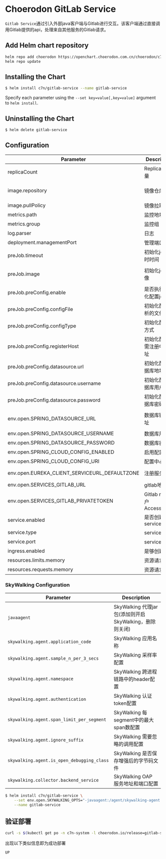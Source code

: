 # Choerodon GitLab Service
`Gitlab Service`通过引入外部java客户端与Gitlab进行交互。该客户端通过直接调用Gitlab提供的api，处理来自其他服务的Gitlab请求。

## Add Helm chart repository

``` bash
helm repo add choerodon https://openchart.choerodon.com.cn/choerodon/c7n
helm repo update
```

## Installing the Chart

```bash
$ helm install c7n/gitlab-service --name gitlab-service
```

Specify each parameter using the `--set key=value[,key=value]` argument to `helm install`.

## Uninstalling the Chart

```bash
$ helm delete gitlab-service
```

## Configuration

Parameter | Description	| Default
--- |  ---  |  ---
 replicaCount | ReplicaSet数量 | 1
 image.repository| 镜像仓库地址 | registry.cn-hangzhou.aliyuncs.com/choerodon-c7ncd/gitlab-service
image.pullPolicy|镜像拉取策略 | IfNotPresent
metrics.path|监控地址|/actuator/prometheus
metrics.group|监控组|spring-boot
log.parser|日志|spring-boot
deployment.managementPort|管理端口|8066
preJob.timeout|初始化job超时时间 | 300
preJob.image|初始化job镜像 | registry.cn-hangzhou.aliyuncs.com/choerodon-tools/dbtool:0.6.2
preJob.preConfig.enable|是否执行初始化配置job|true
preJob.preConfig.configFile|初始化配置解析的文件|application.yml
preJob.preConfig.configType|初始化配置的方式|k8s
preJob.preConfig.registerHost|初始化配置所需注册中心地址|http://register-server:8000
preJob.preConfig.datasource.url|初始化配置数据库地址|jdbc:mysql://localhost:3306/manager_service?useUnicode=true&
preJob.preConfig.datasource.username|初始化配置数据库用户名|choerodon
preJob.preConfig.datasource.password|初始化配置数据库密码|123456
env.open.SPRING_DATASOURCE_URL|数据库链接地址|jdbc:mysql://mysql.db.svc:3306/gitlab_service?useUnicode=true&characterEncoding=utf-8&useSSL=false
env.open.SPRING_DATASOURCE_USERNAME|数据库用户名|root
env.open.SPRING_DATASOURCE_PASSWORD|数据库密码|choerodon
env.open.SPRING_CLOUD_CONFIG_ENABLED|启用配置中心|true
env.open.SPRING_CLOUD_CONFIG_URI|配置中心地址|http://config-server.framework:8010/
env.open.EUREKA_CLIENT_SERVICEURL_DEFAULTZONE|注册服务地址|http://register-server.io-choerodon:8000/eureka/
env.open.SERVICES_GITLAB_URL|gitlab地址|http://gitlab.choerodon.com.com
env.open.SERVICES_GITLAB_PRIVATETOKEN|Gitlab root用户AccessToken|sw1W4jywyxsvkHYRGBBp
service.enabled|是否创建service|
service.type|service类型|ClusterIP
service.port|service端口|8070
ingress.enabled|是够创建域名|false
resources.limits.memory|资源请求限制|4Gi
resources.requests.memory|资源请求需求|2Gi

### SkyWalking Configuration
Parameter | Description
--- |  ---
`javaagent` | SkyWalking 代理jar包(添加则开启 SkyWalking，删除则关闭)
`skywalking.agent.application_code` | SkyWalking 应用名称
`skywalking.agent.sample_n_per_3_secs` | SkyWalking 采样率配置
`skywalking.agent.namespace` | SkyWalking 跨进程链路中的header配置
`skywalking.agent.authentication` | SkyWalking 认证token配置
`skywalking.agent.span_limit_per_segment` | SkyWalking 每segment中的最大span数配置
`skywalking.agent.ignore_suffix` | SkyWalking 需要忽略的调用配置
`skywalking.agent.is_open_debugging_class` | SkyWalking 是否保存增强后的字节码文件
`skywalking.collector.backend_service` | SkyWalking OAP 服务地址和端口配置

```bash
$ helm install c7n/gitlab-service \
    --set env.open.SKYWALKING_OPTS="-javaagent:/agent/skywalking-agent.jar -Dskywalking.agent.application_code=gitlab-service  -Dskywalking.agent.sample_n_per_3_secs=-1 -Dskywalking.collector.backend_service=oap.skywalking:11800" \
    --name gitlab-service
```

## 验证部署
```bash
curl -s $(kubectl get po -n c7n-system -l choerodon.io/release=gitlab-service -o jsonpath="{.items[0].status.podIP}"):8071/actuator/health | jq -r .status
```
出现以下类似信息即为成功部署

```bash
UP
```
